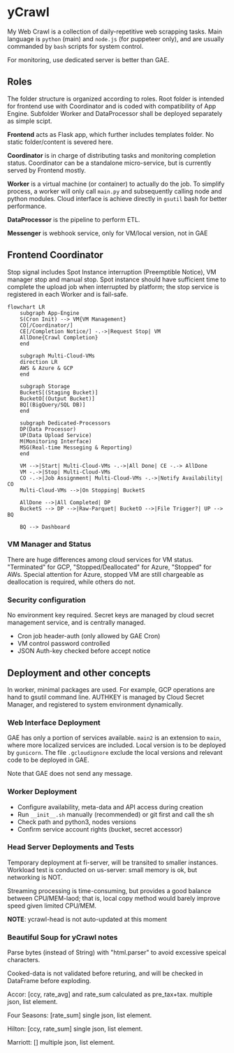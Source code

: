 # yCrawl
My Web Crawl is a collection of daily-repetitive web scrapping tasks. Main language is `python` (main) and `node.js` (for puppeteer only), and are usually commanded by `bash` scripts for system control.

For monitoring, use dedicated server is better than GAE.

## Roles

The folder structure is organized according to roles. Root folder is intended for frontend use with Coordinator and is coded with compatibility of App Engine. Subfolder Worker and DataProcessor shall be deployed separately as simple scipt.

__Frontend__ acts as Flask app, which further includes templates folder. No static folder/content is severed here.

__Coordinator__ is in charge of distributing tasks and monitoring completion status. Coordinator can be a standalone micro-service, but is currently served by Frontend mostly.

__Worker__ is a virtual machine (or container) to actually do the job. To simplify process, a worker will only call `main.py` and subsequently calling node and python modules. Cloud interface is achieve directly in `gsutil` bash for better performance.

__DataProcessor__ is the pipeline to perform ETL.

__Messenger__ is webhook service, only for VM/local version, not in GAE

## Frontend Coordinator

Stop signal includes Spot Instance interruption (Preemptible Notice), VM manager stop and manual stop. Spot instance should have sufficient time to complete the upload job when interrupted by platform; the stop service is registered in each Worker and is fail-safe.

```mermaid
flowchart LR
    subgraph App-Engine
    S(Cron Init) --> VM{VM Management}
    CO[/Coordinator/]
    CE[/Completion Notice/] -.->|Request Stop| VM
    AllDone{Crawl Completion}
    end

    subgraph Multi-Cloud-VMs
    direction LR
    AWS & Azure & GCP
    end

    subgraph Storage
    BucketS[(Staging Bucket)]
    BucketO[(Output Bucket)]
    BQ[(BigQuery/SQL DB)]
    end

    subgraph Dedicated-Processors
    DP(Data Processor)
    UP(Data Upload Service)
    M(Monitoring Interface)
    MSG(Real-time Messeging & Reporting)
    end

    VM -->|Start| Multi-Cloud-VMs -.->|All Done| CE -.-> AllDone
    VM -.->|Stop| Multi-Cloud-VMs
    CO -.->|Job Assignment| Multi-Cloud-VMs -.->|Notify Availability| CO
    Multi-Cloud-VMs -->|On Stopping| BucketS

    AllDone -->|All Completed| DP
    BucketS --> DP -->|Raw-Parquet| BucketO -->|File Trigger?| UP --> BQ

    BQ --> Dashboard
```
### VM Manager and Status

There are huge differences among cloud services for VM status. "Terminated" for GCP, "Stopped/Deallocated" for Azure, "Stopped" for AWs. Special attention for Azure, stopped VM are still chargeable as deallocation is required, while others do not.

### Security configuration

No environment key required. Secret keys are managed by cloud secret management service, and is centrally managed.

- Cron job header-auth (only allowed by GAE Cron)
- VM control password controlled
- JSON Auth-key checked before accept notice

## Deployment and other concepts

In worker, minimal packages are used. For example, GCP operations are hand to gsutil command line. AUTHKEY is managed by Cloud Secret Manager, and registered to system environment dynamically.

### Web Interface Deployment

GAE has only a portion of services available. `main2` is an extension to `main`, where more localized services are included. Local version is to be deployed by `gunicorn`. The file `.gcloudignore` exclude the local versions and relevant code to be deployed in GAE.

Note that GAE does not send any message.

### Worker Deployment
- Configure availability, meta-data and API access during creation
- Run `__init__.sh` manually (recommended) or git first and call the sh
- Check path and python3, nodes versions
- Confirm service account rights (bucket, secret accessor)

### Head Server Deployments and Tests

Temporary deployment at fi-server, will be transited to smaller instances. Workload test is conducted on us-server: small memory is ok, but networking is NOT.

Streaming processing is time-consuming, but provides a good balance between CPU/MEM-laod; that is, local copy method would barely improve speed given limited CPU/MEM.

__NOTE__: ycrawl-head is not auto-updated at this moment

### Beautiful Soup for yCrawl notes

Parse bytes (instead of String) with "html.parser" to avoid excessive speical characters.

Cooked-data is not validated before returing, and will be checked in DataFrame before exploding.

Accor: [ccy, rate_avg] and rate_sum calculated as pre_tax+tax. multiple json, list element.

Four Seasons: [rate_sum] single json, list element.

Hilton: [ccy, rate_sum] single json, list element.

Marriott: [] multiple json, list element.



